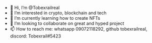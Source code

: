 - 👋 Hi, I’m @Tobexrailreal
- 👀 I’m interested in crypto, blockchain and tech
- 🌱 I’m currently learning how to create NFTs
- 💞️ I’m looking to collaborate on great and hyped project
- 📫 How to reach me: whatsapp 09072118292, github tobexrailreal, discord: Tobexrail#5423

<!---
Tobexrailreal/Tobexrailreal is a ✨ special ✨ repository because its `README.md` (this file) appears on your GitHub profile.
You can click the Preview link to take a look at your changes.
--->
